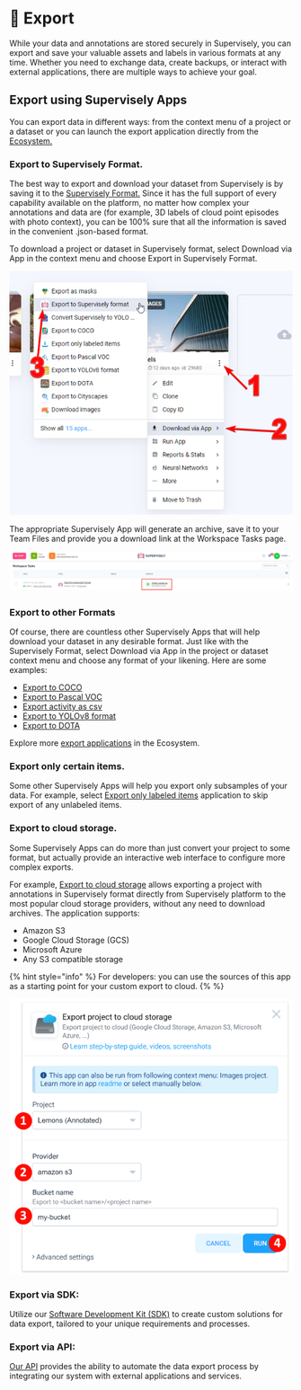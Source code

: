 # 🚀 Export

While your data and annotations are stored securely in Supervisely, you can export and save your valuable assets and labels in various formats at any time. Whether you need to exchange data, create backups, or interact with external applications, there are multiple ways to achieve your goal.


## Export using Supervisely Apps

You can export data in different ways: from the context menu of a project or a dataset or you can launch the export application directly from the [Ecosystem.](https://ecosystem.supervisely.com/export)


### **Export to Supervisely Format.**

The best way to export and download your dataset from Supervisely is by saving it to the [Supervisely Format.](../../supervisely-format.md) Since it has the full support of every capability available on the platform, no matter how complex your annotations and data are (for example, 3D labels of cloud point episodes with photo context), you can be 100% sure that all the information is saved in the convenient .json-based format.

To download a project or dataset in Supervisely format, select Download via App in the context menu and choose Export in Supervisely Format.

![](export-context-menu.png)


The appropriate Supervisely App will generate an archive, save it to your Team Files and provide you a download link at the Workspace Tasks page.

![](export-task.png)

### **Export to other Formats**
Of course, there are countless other Supervisely Apps that will help download your dataset in any desirable format. Just like with the Supervisely Format, select Download via App in the project or dataset context menu and choose any format of your likening. Here are some examples:

* [Export to COCO](hhttps://app.supervisely.com/ecosystem/apps/export-to-coco?id=104)
* [Export to Pascal VOC](https://app.supervisely.com/ecosystem/apps/export-to-pascal-voc?id=71)
* [Export activity as csv](https://app.supervisely.com/ecosystem/apps/export-activity-as-csv?id=86)
* [Export to YOLOv8 format](https://app.supervisely.com/ecosystem/apps/export-to-yolov8?id=252)
* [Export to DOTA](https://app.supervisely.com/ecosystem/apps/export-to-dota?id=205)

Explore more [export applications](https://ecosystem.supervisely.com/export) in the Ecosystem.

### **Export only certain items.**

Some other Supervisely Apps will help you export only subsamples of your data. For example, select [Export only labeled items](https://ecosystem.supervisely.com/apps/export-only-labeled-items) application to skip export of any unlabeled items.


### **Export to cloud storage.**
Some Supervisely Apps can do more than just convert your project to some format, but actually provide an interactive web interface to configure more complex exports.

For example, [Export to cloud storage](https://ecosystem.supervisely.com/apps/export-project-to-cloud-storage) allows exporting a project with annotations in Supervisely format directly from Supervisely platform to the most popular cloud storage providers, without any need to download archives. The application supports:
- Amazon S3
- Google Cloud Storage (GCS)
- Microsoft Azure
- Any S3 compatible storage

{% hint style="info" %}
For developers: you can use the sources of this app as a starting point for your custom export to cloud.
{%  %}

![](Export-cloud-storage.png)

### **Export via SDK:** 
 Utilize our [Software Development Kit (SDK)](https://supervisely.readthedocs.io/en/latest/sdk_packages.html) to create custom solutions for data export, tailored to your unique requirements and processes.

### **Export via API:**
 [Our API](https://api.docs.supervisely.com/) provides the ability to automate the data export process by integrating our system with external applications and services.


